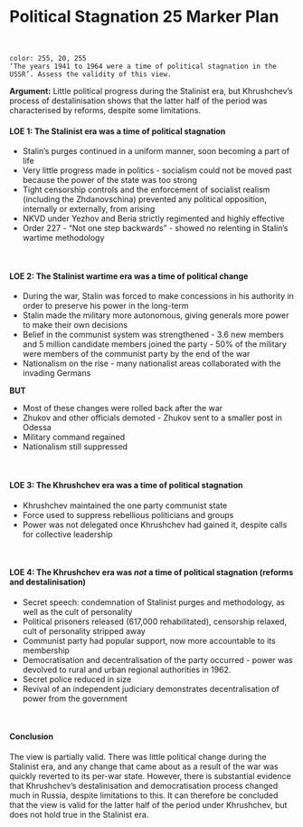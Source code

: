 # Political Stagnation 25 Marker Plan


</br>

```ad-question
color: 255, 20, 255
‘The years 1941 to 1964 were a time of political stagnation in the USSR’. Assess the validity of this view.
```

**Argument:** Little political progress during the Stalinist era, but Khrushchev’s process of destalinisation shows that the latter half of the period was characterised by reforms, despite some limitations.

#### LOE 1: The Stalinist era was a time of political stagnation

- Stalin’s purges continued in a uniform manner, soon becoming a part of life
- Very little progress made in politics - socialism could not be moved past because the power of the state was too strong
- Tight censorship controls and the enforcement of socialist realism (including the Zhdanovschina) prevented any political opposition, internally or externally, from arising
- NKVD under Yezhov and Beria strictly regimented and highly effective
- Order 227 - “Not one step backwards” - showed no relenting in Stalin’s wartime methodology

</br>

#### LOE 2: The Stalinist wartime era was a time of political change

- During the war, Stalin was forced to make concessions in his authority in order to preserve his power in the long-term
- Stalin made the military more autonomous, giving generals more power to make their own decisions
- Belief in the communist system was strengthened - 3.6 new members and 5 million candidate members joined the party - 50% of the military were members of the communist party by the end of the war
- Nationalism on the rise - many nationalist areas collaborated with the invading Germans

**BUT**

- Most of these changes were rolled back after the war
- Zhukov and other officials demoted - Zhukov sent to a smaller post in Odessa
- Military command regained
- Nationalism still suppressed

</br>

#### LOE 3: The Khrushchev era was a time of political stagnation

- Khrushchev maintained the one party communist state
- Force used to suppress rebellious politicians and groups
- Power was not delegated once Khrushchev had gained it, despite calls for collective leadership

</br>

#### LOE 4: The Khrushchev era was *not* a time of political stagnation (reforms and destalinisation)

- Secret speech: condemnation of Stalinist purges and methodology, as well as the cult of personality
- Political prisoners released (617,000 rehabilitated), censorship relaxed, cult of personality stripped away
- Communist party had popular support, now more accountable to its membership
- Democratisation and decentralisation of the party occurred - power was devolved to rural and urban regional authorities in 1962.
- Secret police reduced in size
- Revival of an independent judiciary demonstrates decentralisation of power from the government

</br>

#### Conclusion

The view is partially valid. There was little political change during the Stalinist era, and any change that came about as a result of the war was quickly reverted to its per-war state. However, there is substantial evidence that Khrushchev’s destalinisation and democratisation process changed much in Russia, despite limitations to this. It can therefore be concluded that the view is valid for the latter half of the period under Khrushchev, but does not hold true in the Stalinist era.